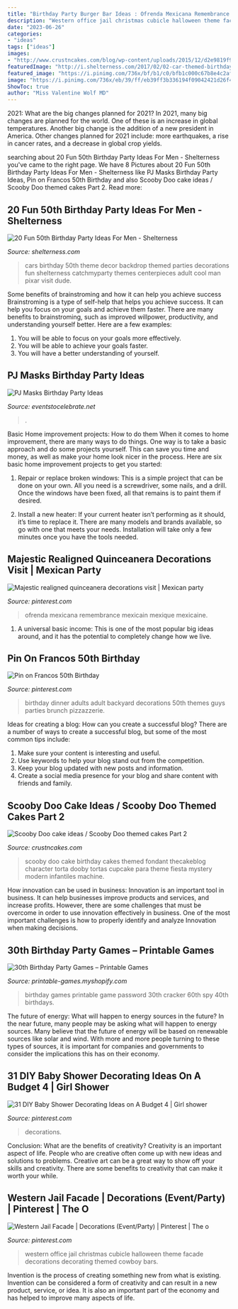 ```yaml
---
title: "Birthday Party Burger Bar Ideas : Ofrenda Mexicana Remembrance Mexicain Mexique Mexicaine"
description: "Western office jail christmas cubicle halloween theme facade decorations decorating themed cowboy bars"
date: "2023-06-26"
categories:
- "ideas"
tags: ["ideas"]
images:
- "http://www.crustncakes.com/blog/wp-content/uploads/2015/12/d2e9819f915423788c35fa921c93234e.jpg"
featuredImage: "http://i.shelterness.com/2017/02/02-car-themed-birthday-party-decor.jpg"
featured_image: "https://i.pinimg.com/736x/bf/b1/c0/bfb1c000c67b8e4c2af224e077889710.jpg"
image: "https://i.pinimg.com/736x/eb/39/ff/eb39ff3b336194f09042421d26f4be0a.jpg"
ShowToc: true
author: "Miss Valentine Wolf MD"
---
```



2021: What are the big changes planned for 2021?
In 2021, many big changes are planned for the world. One of these is an increase in global temperatures. Another big change is the addition of a new president in America. Other changes planned for 2021 include: more earthquakes, a rise in cancer rates, and a decrease in global crop yields.

	

		
searching about 20 Fun 50th Birthday Party Ideas For Men - Shelterness you've came to the right page. We have 8 Pictures about 20 Fun 50th Birthday Party Ideas For Men - Shelterness like PJ Masks Birthday Party Ideas, Pin on Francos 50th Birthday and also Scooby Doo cake ideas / Scooby Doo themed cakes Part 2. Read more:
		
    
## 20 Fun 50th Birthday Party Ideas For Men - Shelterness

<img loading=lazy src="http://i.shelterness.com/2017/02/02-car-themed-birthday-party-decor.jpg" onerror="this.onerror=null;this.src='https://tse2.mm.bing.net/th?id=OIP.YwYq3UxRFz3-kQMLYuzhWgHaE8&amp;pid=15.1';" alt="20 Fun 50th Birthday Party Ideas For Men - Shelterness">

_Source: shelterness.com_

>cars birthday 50th theme decor backdrop themed parties decorations fun shelterness catchmyparty themes centerpieces adult cool man pixar visit dude. 

	

Some benefits of brainstroming and how it can help you achieve success
Brainstroming is a type of self-help that helps you achieve success. It can help you focus on your goals and achieve them faster. There are many benefits to brainstroming, such as improved willpower, productivity, and understanding yourself better. Here are a few examples: 
1) You will be able to focus on your goals more effectively.
2) You will be able to achieve your goals faster.
3) You will have a better understanding of yourself.

    
## PJ Masks Birthday Party Ideas

<img loading=lazy src="https://eventstocelebrate.net/wp-content/uploads/2021/07/Copy-of-Red-Blue-Yellow-Costume-Party-Invitation-768x1152.jpg" onerror="this.onerror=null;this.src='https://tse4.mm.bing.net/th?id=OIP.FQgQKzmUWPqUESvxBw2NHAHaLH&amp;pid=15.1';" alt="PJ Masks Birthday Party Ideas">

_Source: eventstocelebrate.net_

>. 

	

Basic Home improvement projects: How to do them
When it comes to home improvement, there are many ways to do things. One way is to take a basic approach and do some projects yourself. This can save you time and money, as well as make your home look nicer in the process. Here are six basic home improvement projects to get you started:
1) Repair or replace broken windows: This is a simple project that can be done on your own. All you need is a screwdriver, some nails, and a drill. Once the windows have been fixed, all that remains is to paint them if desired.

2) Install a new heater: If your current heater isn’t performing as it should, it’s time to replace it. There are many models and brands available, so go with one that meets your needs. Installation will take only a few minutes once you have the tools needed.

    
## Majestic Realigned Quinceanera Decorations Visit | Mexican Party

<img loading=lazy src="https://i.pinimg.com/736x/61/99/40/619940bf3083d3f5939910d6a1ceb00f.jpg" onerror="this.onerror=null;this.src='https://tse3.mm.bing.net/th?id=OIP.ubztWt8LeUQyVM3Q4RklCwHaGA&amp;pid=15.1';" alt="Majestic realigned quinceanera decorations visit | Mexican party">

_Source: pinterest.com_

>ofrenda mexicana remembrance mexicain mexique mexicaine. 

	

1. A universal basic income: This is one of the most popular big ideas around, and it has the potential to completely change how we live.

    
## Pin On Francos 50th Birthday

<img loading=lazy src="https://i.pinimg.com/736x/eb/39/ff/eb39ff3b336194f09042421d26f4be0a.jpg" onerror="this.onerror=null;this.src='https://tse3.mm.bing.net/th?id=OIP.7nBet4doQjY7DjKjJZQXSgHaJP&amp;pid=15.1';" alt="Pin on Francos 50th Birthday">

_Source: pinterest.com_

>birthday dinner adults adult backyard decorations 50th themes guys parties brunch pizzazzerie. 

	

Ideas for creating a blog: How can you create a successful blog?
There are a number of ways to create a successful blog, but some of the most common tips include: 
1. Make sure your content is interesting and useful.
2. Use keywords to help your blog stand out from the competition.
3. Keep your blog updated with new posts and information.
4. Create a social media presence for your blog and share content with friends and family.

    
## Scooby Doo Cake Ideas / Scooby Doo Themed Cakes Part 2

<img loading=lazy src="http://www.crustncakes.com/blog/wp-content/uploads/2015/12/d2e9819f915423788c35fa921c93234e.jpg" onerror="this.onerror=null;this.src='https://tse2.mm.bing.net/th?id=OIP._m3MlR8OaNT4QDBghvXiKgHaJ5&amp;pid=15.1';" alt="Scooby Doo cake ideas / Scooby Doo themed cakes Part 2">

_Source: crustncakes.com_

>scooby doo cake birthday cakes themed fondant thecakeblog character torta dooby tortas cupcake para theme fiesta mystery modern infantiles machine. 

	

How innovation can be used in business:
Innovation is an important tool in business. It can help businesses improve products and services, and increase profits. However, there are some challenges that must be overcome in order to use innovation effectively in business. One of the most important challenges is how to properly identify and analyze Innovation when making decisions.

    
## 30th Birthday Party Games – Printable Games

<img loading=lazy src="http://cdn.shopify.com/s/files/1/0454/2101/products/Password-Cracker-Game_Page_1-M_grande.png?v=1399474316" onerror="this.onerror=null;this.src='https://tse2.mm.bing.net/th?id=OIP.KFHcxj1ZQyyg-iVPrTMBwwAAAA&amp;pid=15.1';" alt="30th Birthday Party Games – Printable Games">

_Source: printable-games.myshopify.com_

>birthday games printable game password 30th cracker 60th spy 40th birthdays. 

	

The future of energy: What will happen to energy sources in the future?
In the near future, many people may be asking what will happen to energy sources. Many believe that the future of energy will be based on renewable sources like solar and wind. With more and more people turning to these types of sources, it is important for companies and governments to consider the implications this has on their economy.

    
## 31 DIY Baby Shower Decorating Ideas On A Budget 4 | Girl Shower

<img loading=lazy src="https://i.pinimg.com/736x/bf/b1/c0/bfb1c000c67b8e4c2af224e077889710.jpg" onerror="this.onerror=null;this.src='https://tse4.mm.bing.net/th?id=OIP.MqRNuK64wmwqUmrM1maS9gHaNI&amp;pid=15.1';" alt="31 DIY Baby Shower Decorating Ideas on A Budget 4 | Girl shower">

_Source: pinterest.com_

>decorations. 

	

Conclusion: What are the benefits of creativity?
Creativity is an important aspect of life. People who are creative often come up with new ideas and solutions to problems. Creative art can be a great way to show off your skills and creativity. There are some benefits to creativity that can make it worth your while.

    
## Western Jail Facade | Decorations (Event/Party) | Pinterest | The O

<img loading=lazy src="https://s-media-cache-ak0.pinimg.com/736x/6a/8f/50/6a8f508673b99e1ac0b253f50fbcc2a6.jpg" onerror="this.onerror=null;this.src='https://tse3.mm.bing.net/th?id=OIP.CSQM5blyQCHecOGGILXFAgHaLK&amp;pid=15.1';" alt="Western Jail Facade | Decorations (Event/Party) | Pinterest | The o">

_Source: pinterest.com_

>western office jail christmas cubicle halloween theme facade decorations decorating themed cowboy bars. 

	

Invention is the process of creating something new from what is existing. Invention can be considered a form of creativity and can result in a new product, service, or idea. It is also an important part of the economy and has helped to improve many aspects of life.

